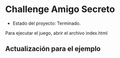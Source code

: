 <h1>Challenge Amigo Secreto</h1>

- Estado del proyecto: Terminado.

Para ejecutar el juego, abrir el archivo index.html

<h2>Actualización para el ejemplo</h2>

